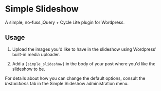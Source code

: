 # Simple Slideshow #

A simple, no-fuss jQuery + Cycle Lite plugin for Wordpress.

## Usage ##

1. Upload the images you'd like to have in the slideshow using Wordpress' built-in media uploader.

2. Add a `[simple_slideshow]` in the body of your post where you'd like the slideshow to be.

For details about how you can change the default options, consult the *Insturctions* tab in the Simple Slideshow 
administration menu.

